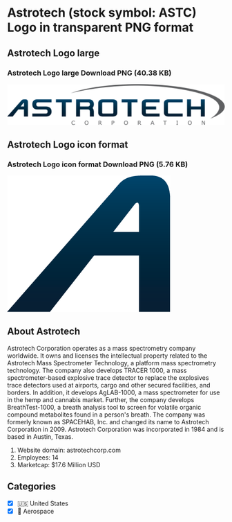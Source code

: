 # Astrotech (stock symbol: ASTC) Logo in transparent PNG format

## Astrotech Logo large

### Astrotech Logo large Download PNG (40.38 KB)

![Astrotech Logo large Download PNG (40.38 KB)](/img/orig/ASTC_BIG-4801f8f0.png)

## Astrotech Logo icon format

### Astrotech Logo icon format Download PNG (5.76 KB)

![Astrotech Logo icon format Download PNG (5.76 KB)](/img/orig/ASTC-382421ac.png)

## About Astrotech

Astrotech Corporation operates as a mass spectrometry company worldwide. It owns and licenses the intellectual property related to the Astrotech Mass Spectrometer Technology, a platform mass spectrometry technology. The company also develops TRACER 1000, a mass spectrometer-based explosive trace detector to replace the explosives trace detectors used at airports, cargo and other secured facilities, and borders. In addition, it develops AgLAB-1000, a mass spectrometer for use in the hemp and cannabis market. Further, the company develops BreathTest-1000, a breath analysis tool to screen for volatile organic compound metabolites found in a person's breath. The company was formerly known as SPACEHAB, Inc. and changed its name to Astrotech Corporation in 2009. Astrotech Corporation was incorporated in 1984 and is based in Austin, Texas.

1. Website domain: astrotechcorp.com
2. Employees: 14
3. Marketcap: $17.6 Million USD


## Categories
- [x] 🇺🇸 United States
- [x] 🚀 Aerospace
